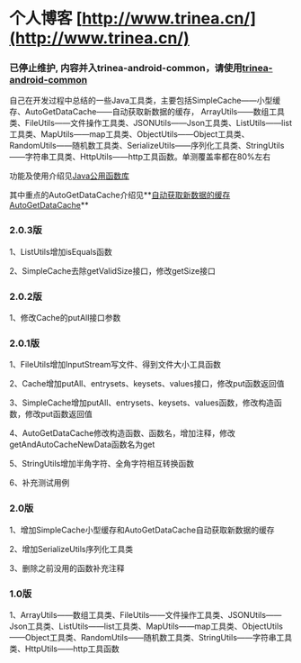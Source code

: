 # 个人博客 [http://www.trinea.cn/](http://www.trinea.cn/) #

### 已停止维护, 内容并入trinea-android-common，请使用[trinea-android-common](https://github.com/Trinea/AndroidCommon) ###

自己在开发过程中总结的一些Java工具类，主要包括SimpleCache——小型缓存、AutoGetDataCache——自动获取新数据的缓存， ArrayUtils——数组工具类、FileUtils——文件操作工具类、JSONUtils——Json工具类、ListUtils——list工具类、MapUtils——map工具类、ObjectUtils——Object工具类、RandomUtils——随机数工具类、SerializeUtils——序列化工具类、StringUtils——字符串工具类、HttpUtils——http工具函数。单测覆盖率都在80%左右

功能及使用介绍见[Java公用函数库](http://trinea.iteye.com/blog/1533616)

其中重点的AutoGetDataCache介绍见**[自动获取新数据的缓存AutoGetDataCache](http://trinea.iteye.com/blog/1533614)**
### 2.0.3版 ###
1、ListUtils增加isEquals函数

2、SimpleCache去除getValidSize接口，修改getSize接口

### 2.0.2版 ###
1、修改Cache的putAll接口参数

### 2.0.1版 ###
1、FileUtils增加InputStream写文件、得到文件大小工具函数

2、Cache增加putAll、entrysets、keysets、values接口，修改put函数返回值

3、SimpleCache增加putAll、entrysets、keysets、values函数，修改构造函数，修改put函数返回值

4、AutoGetDataCache修改构造函数、函数名，增加注释，修改getAndAutoCacheNewData函数名为get

5、StringUtils增加半角字符、全角字符相互转换函数

6、补充测试用例

### 2.0版 ###
1、增加SimpleCache小型缓存和AutoGetDataCache自动获取新数据的缓存

2、增加SerializeUtils序列化工具类

3、删除之前没用的函数补充注释

### 1.0版 ###
1、ArrayUtils——数组工具类、FileUtils——文件操作工具类、JSONUtils——Json工具类、ListUtils——list工具类、MapUtils——map工具类、ObjectUtils——Object工具类、RandomUtils——随机数工具类、StringUtils——字符串工具类、HttpUtils——http工具函数